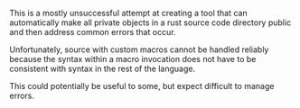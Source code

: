 This is a mostly unsuccessful attempt at creating a tool that can automatically make all private objects in a rust source code directory public and then address common errors that occur.

Unfortunately, source with custom macros cannot be handled reliably because the syntax within a macro invocation does not have to be consistent with syntax in the rest of the language.

This could potentially be useful to some, but expect difficult to manage errors.
